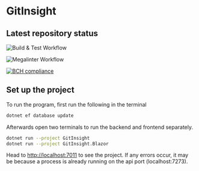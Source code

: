 # GitInsight

## Latest repository status

![Build & Test Workflow](https://github.com/Grumlebob/GitInsight/actions/workflows/buildAndTest.yml/badge.svg)

![Megalinter Workflow](https://github.com/Grumlebob/GitInsight/actions/workflows/mega-linter.yml/badge.svg)

[![BCH compliance](https://bettercodehub.com/edge/badge/Grumlebob/GitInsight?branch=master)](https://bettercodehub.com/)

## Set up the project

To run the program, first run the following in the terminal

```bash
dotnet ef database update
```

Afterwards open two terminals to run the backend and frontend separately.

```bash
dotnet run --project GitInsight
dotnet run --project GitInsight.Blazor
```

Head to <http://localhost:7011> to see the project.
If any errors occur, it may be because a process is already running on the api port (localhost:7273).

